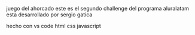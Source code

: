 juego del ahorcado
este es el segundo challenge del programa aluralatam
esta desarrollado por sergio gatica

hecho con
vs code
html
css
javascript
